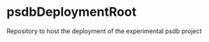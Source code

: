 psdbDeploymentRoot
==================
Repository to host the deployment of the experimental psdb project
